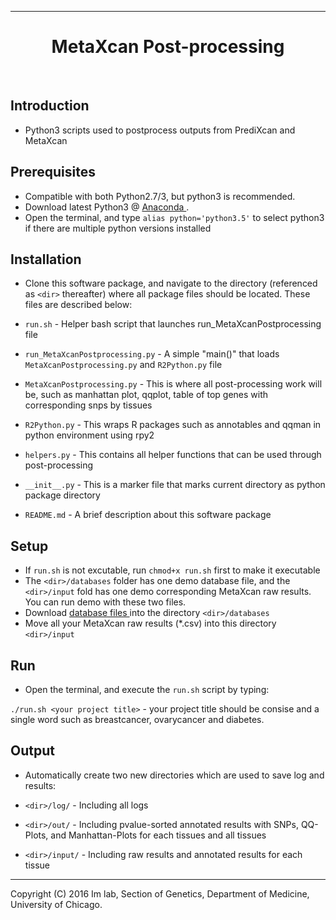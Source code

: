 --------------------------------------------------------------------------------

<h1 style="text-align: center;" markdown="1"> MetaXcan Post-processing </h1>
<br> 

## Introduction 
+ Python3 scripts used to postprocess outputs from PrediXcan and MetaXcan

## Prerequisites
+ Compatible with both Python2.7/3, but python3 is recommended.    
+ Download latest Python3 @ <a href="https://www.continuum.io/downloads"> Anaconda </a>. 
+ Open the terminal, and type `alias python='python3.5'` to select python3 if there are multiple python versions installed     

## Installation 
+ Clone this software package, and navigate to the directory (referenced as `<dir>` thereafter) where all package files should be located. These files are described below:  

 + `run.sh` - Helper bash script that launches run_MetaXcanPostprocessing file 
 + `run_MetaXcanPostprocessing.py` - A simple "main()" that loads `MetaXcanPostprocessing.py` and `R2Python.py` file
 + `MetaXcanPostprocessing.py` - This is where all post-processing work will be, such as manhattan plot, qqplot, table of top genes with corresponding snps by tissues  
 + `R2Python.py` - This wraps R packages such as annotables and qqman in python environment using rpy2 
 + `helpers.py` - This contains all helper functions that can be used through post-processing   
 + `__init__.py` - This is a marker file that marks current directory as python package directory 
 + `README.md` - A brief description about this software package 

## Setup 
+ If `run.sh` is not excutable, run ```chmod+x run.sh``` first  to make it executable
+ The `<dir>/databases` folder has one demo database file, and the `<dir>/input` fold has one demo corresponding MetaXcan raw results. You can run demo with these two files. 
+ Download <a href = "https://app.box.com/s/gujt4m6njqjfqqc9tu0oqgtjvtz9860w"> database files </a> into the directory `<dir>/databases` 
+ Move all your MetaXcan raw results (*.csv) into this directory `<dir>/input`

## Run 
+ Open the terminal, and execute the `run.sh` script by typing:
 
 ```./run.sh <your project title>``` - your project title should be consise and a single word such as breastcancer, ovarycancer and diabetes. 

## Output 
+ Automatically create two new directories which are used to save log and results: 

 + `<dir>/log/` - Including all logs 

 + `<dir>/out/` - Including pvalue-sorted annotated results with SNPs, QQ-Plots, and Manhattan-Plots for each tissues and all tissues  

 + `<dir>/input/` - Including raw results and annotated results for each tissue 

--------------------------------------------------------------------------------

Copyright (C) 2016 Im lab, Section of Genetics, Department of Medicine, University of Chicago. 
